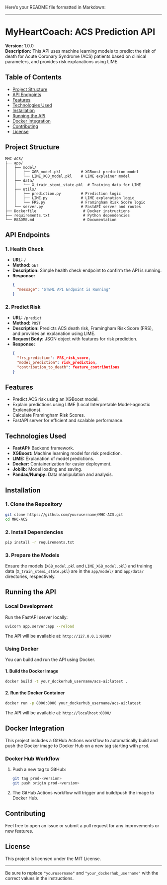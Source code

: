 Here’s your README file formatted in Markdown:

---

# MyHeartCoach: ACS Prediction API

**Version:** 1.0.0  
**Description:** This API uses machine learning models to predict the risk of death for Acute Coronary Syndrome (ACS) patients based on clinical parameters, and provides risk explanations using LIME.

## Table of Contents
- [Project Structure](#project-structure)
- [API Endpoints](#api-endpoints)
- [Features](#features)
- [Technologies Used](#technologies-used)
- [Installation](#installation)
- [Running the API](#running-the-api)
- [Docker Integration](#docker-integration)
- [Contributing](#contributing)
- [License](#license)

## Project Structure

```
MHC-ACS/
├── app/
│   ├── model/
│   │   ├── XGB_model.pkl         # XGBoost prediction model
│   │   └── LIME_XGB_model.pkl    # LIME explainer model
│   ├── data/
│   │   └── X_train_stemi_state.pkl  # Training data for LIME
│   ├── utils/
│   │   ├── prediction.py         # Prediction logic
│   │   ├── LIME.py               # LIME explanation logic
│   │   └── FRS.py                # Framingham Risk Score logic
│   └── server.py                 # FastAPI server and routes
├── Dockerfile                     # Docker instructions
├── requirements.txt               # Python dependencies
└── README.md                      # Documentation
```

## API Endpoints

### 1. Health Check
- **URL:** `/`
- **Method:** `GET`
- **Description:** Simple health check endpoint to confirm the API is running.
- **Response:**
  ```json
  {
    "message": "STEMI API Endpoint is Running"
  }
  ```

### 2. Predict Risk
- **URL:** `/predict`
- **Method:** `POST`
- **Description:** Predicts ACS death risk, Framingham Risk Score (FRS), and provides an explanation using LIME.
- **Request Body:** JSON object with features for risk prediction.
- **Response:**
  ```json
  {
    "frs_prediction": FRS_risk_score,
    "model_prediction": risk_prediction,
    "contribution_to_death": feature_contributions
  }
  ```

## Features
- Predict ACS risk using an XGBoost model.
- Explain predictions using LIME (Local Interpretable Model-agnostic Explanations).
- Calculate Framingham Risk Scores.
- FastAPI server for efficient and scalable performance.

## Technologies Used
- **FastAPI:** Backend framework.
- **XGBoost:** Machine learning model for risk prediction.
- **LIME:** Explanation of model predictions.
- **Docker:** Containerization for easier deployment.
- **Joblib:** Model loading and saving.
- **Pandas/Numpy:** Data manipulation and analysis.

## Installation

### 1. Clone the Repository
```bash
git clone https://github.com/yourusername/MHC-ACS.git
cd MHC-ACS
```

### 2. Install Dependencies
```bash
pip install -r requirements.txt
```

### 3. Prepare the Models
Ensure the models (`XGB_model.pkl` and `LIME_XGB_model.pkl`) and training data (`X_train_stemi_state.pkl`) are in the `app/model/` and `app/data/` directories, respectively.

## Running the API

### Local Development
Run the FastAPI server locally:

```bash
uvicorn app.server:app --reload
```

The API will be available at: `http://127.0.0.1:8000/`

### Using Docker
You can build and run the API using Docker.

#### 1. Build the Docker Image
```bash
docker build -t your_dockerhub_username/acs-ai:latest .
```

#### 2. Run the Docker Container
```bash
docker run -p 8000:8000 your_dockerhub_username/acs-ai:latest
```

The API will be available at: `http://localhost:8000/`

## Docker Integration
This project includes a GitHub Actions workflow to automatically build and push the Docker image to Docker Hub on a new tag starting with `prod`.

### Docker Hub Workflow

1. Push a new tag to GitHub:
   ```bash
   git tag prod-<version>
   git push origin prod-<version>
   ```

2. The GitHub Actions workflow will trigger and build/push the image to Docker Hub.

## Contributing
Feel free to open an issue or submit a pull request for any improvements or new features.

## License
This project is licensed under the MIT License.

---

Be sure to replace `"yourusername"` and `"your_dockerhub_username"` with the correct values in the instructions.